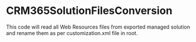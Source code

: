 # CRM365SolutionFilesConversion
This code will read all Web Resources files from exported managed solution and rename them as per customization.xml file in root.
